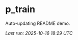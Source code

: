 # p_train

Auto-updating README demo.

<!--START_SECTION:status-->
_Last run: 2025-10-16 18:29 UTC_
<!--END_SECTION:status-->





















































































































































































































































































































































































































































































































































































































































































































































































































































































































































































































































































































































































































































































































































